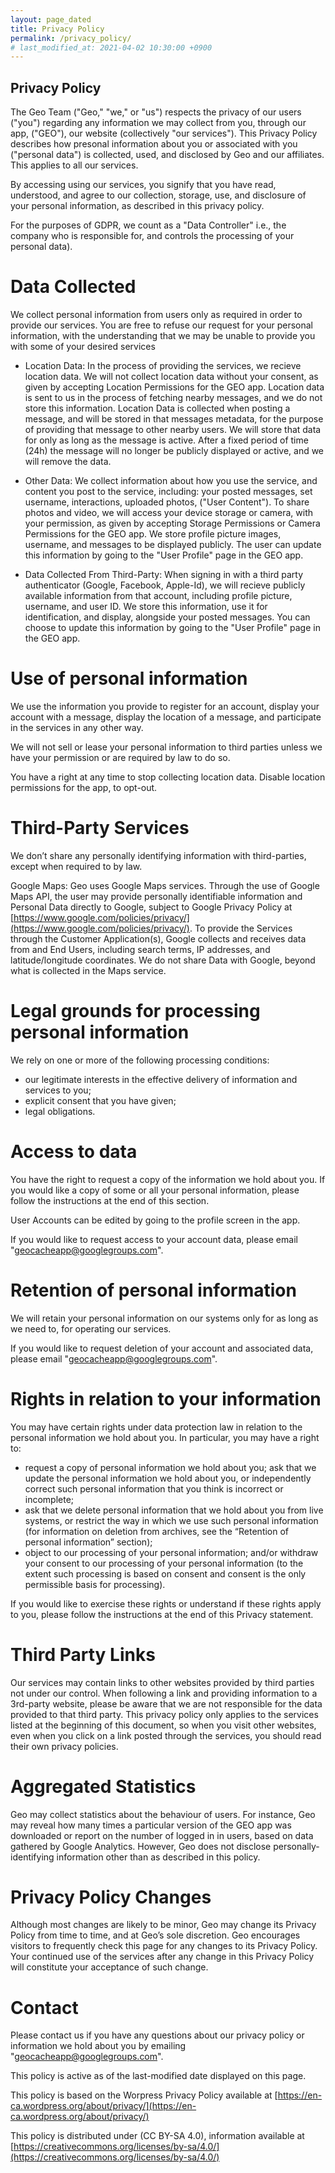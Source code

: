 ```yaml
---
layout: page_dated
title: Privacy Policy
permalink: /privacy_policy/
# last_modified_at: 2021-04-02 10:30:00 +0900
---
```


## Privacy Policy

The Geo Team ("Geo," "we," or "us") respects the privacy of our users ("you") regarding any information we may collect from you, through our app, ("GEO"), our website (collectively "our services"). This Privacy Policy describes how presonal information about you or associated with you ("personal data") is collected, used, and disclosed by Geo and our affiliates. This applies to all our services.

By accessing using our services, you signify that you have read, understood, and agree to our collection, storage, use, and disclosure of your personal information, as described in this privacy policy.

For the purposes of GDPR, we count as a "Data Controller" i.e., the company who is responsible for, and controls the processing of your personal data).

# Data Collected

We collect personal information from users only as required in order to provide our services.
You are free to refuse our request for your personal information, with the understanding that we may be unable to provide you with some of your desired services

- Location Data: In the process of providing the services, we recieve location data. We will not collect location data without your consent, as given by accepting Location Permissions for the GEO app. Location data is sent to us in the process of fetching nearby messages, and we do not store this information. Location Data is collected when posting a message, and will be stored in that messages metadata, for the purpose of providing that message to other nearby users. We will store that data for only as long as the message is active. After a fixed period of time (24h) the message will no longer be publicly displayed or active, and we will remove the data. 

- Other Data: We collect information about how you use the service, and content you post to the service, including: your posted messages, set username, interactions, uploaded photos, ("User Content"). To share photos and video, we will access your device storage or camera, with your permission, as given by accepting Storage Permissions or Camera Permissions for the GEO app. We store profile picture images, username, and messages to be displayed publicly. The user can update this information by going to the "User Profile" page in the GEO app.

- Data Collected From Third-Party: When signing in with a third party authenticator (Google, Facebook, Apple-Id), we will recieve publicly available information from that account, including profile picture, username, and user ID. We store this information, use it for identification, and display, alongside your posted messages. You can choose to update this information by going to the "User Profile" page in the GEO app.

# Use of personal information

We use the information you provide to register for an account, display your account with a message, display the location of a message, and participate in the services in any other way.

We will not sell or lease your personal information to third parties unless we have your permission or are required by law to do so.

You have a right at any time to stop collecting location data. Disable location permissions for the app, to opt-out.

# Third-Party Services
We don’t share any personally identifying information with third-parties, except when required to by law.

Google Maps: Geo uses Google Maps services. Through the use of Google Maps API, the user may provide personally identifiable information and Personal Data directly to Google, subject to Google Privacy Policy at [https://www.google.com/policies/privacy/](https://www.google.com/policies/privacy/). To provide the Services through the Customer Application(s), Google collects and receives data from and End Users, including search terms, IP addresses, and latitude/longitude coordinates. We do not share Data with Google, beyond what is collected in the Maps service.

# Legal grounds for processing personal information

We rely on one or more of the following processing conditions:

- our legitimate interests in the effective delivery of information and services to you;
- explicit consent that you have given;
- legal obligations.

# Access to data

You have the right to request a copy of the information we hold about you. If you would like a copy of some or all your personal information, please follow the instructions at the end of this section.

User Accounts can be edited by going to the profile screen in the app. 

If you would like to request access to your account data, please email "geocacheapp@googlegroups.com".
 
# Retention of personal information

We will retain your personal information on our systems only for as long as we need to, for operating our services.

If you would like to request deletion of your account and associated data, please email "geocacheapp@googlegroups.com".

# Rights in relation to your information

You may have certain rights under data protection law in relation to the personal information we hold about you. In particular, you may have a right to:

- request a copy of personal information we hold about you;
ask that we update the personal information we hold about you, or independently correct such personal information that you think is incorrect or incomplete;
- ask that we delete personal information that we hold about you from live systems, or restrict the way in which we use such personal information (for information on deletion from archives, see the “Retention of personal information” section);
- object to our processing of your personal information; and/or
withdraw your consent to our processing of your personal information (to the extent such processing is based on consent and consent is the only permissible basis for processing).

If you would like to exercise these rights or understand if these rights apply to you, please follow the instructions at the end of this Privacy statement.

# Third Party Links

Our services may contain links to other websites provided by third parties not under our control. When following a link and providing information to a 3rd-party website, please be aware that we are not responsible for the data provided to that third party. This privacy policy only applies to the services listed at the beginning of this document, so when you visit other websites, even when you click on a link posted through the services, you should read their own privacy policies.

# Aggregated Statistics

Geo may collect statistics about the behaviour of users. For instance, Geo may reveal how many times a particular version of the GEO app was downloaded or report on the number of logged in in users, based on data gathered by Google Analytics. However, Geo does not disclose personally-identifying information other than as described in this policy.

# Privacy Policy Changes

Although most changes are likely to be minor, Geo may change its Privacy Policy from time to time, and at Geo’s sole discretion. Geo encourages visitors to frequently check this page for any changes to its Privacy Policy. Your continued use of the services after any change in this Privacy Policy will constitute your acceptance of such change.

# Contact

Please contact us if you have any questions about our privacy policy or information we hold about you by emailing "geocacheapp@googlegroups.com".

This policy is active as of the last-modified date displayed on this page.

This policy is based on the Worpress Privacy Policy available at [https://en-ca.wordpress.org/about/privacy/](https://en-ca.wordpress.org/about/privacy/)

This policy is distributed under (CC BY-SA 4.0), information available at [https://creativecommons.org/licenses/by-sa/4.0/](https://creativecommons.org/licenses/by-sa/4.0/)
